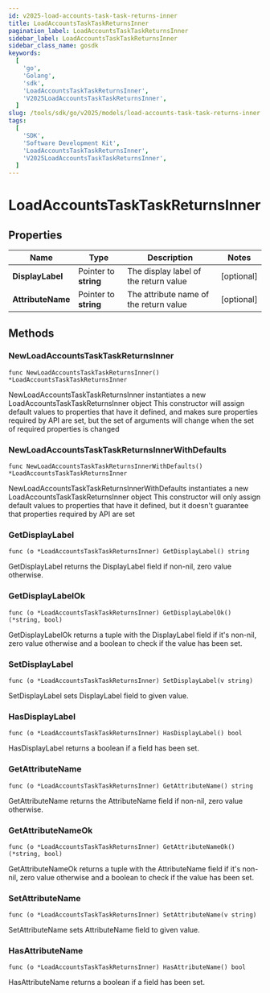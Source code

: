 ```yaml
---
id: v2025-load-accounts-task-task-returns-inner
title: LoadAccountsTaskTaskReturnsInner
pagination_label: LoadAccountsTaskTaskReturnsInner
sidebar_label: LoadAccountsTaskTaskReturnsInner
sidebar_class_name: gosdk
keywords:
  [
    'go',
    'Golang',
    'sdk',
    'LoadAccountsTaskTaskReturnsInner',
    'V2025LoadAccountsTaskTaskReturnsInner',
  ]
slug: /tools/sdk/go/v2025/models/load-accounts-task-task-returns-inner
tags:
  [
    'SDK',
    'Software Development Kit',
    'LoadAccountsTaskTaskReturnsInner',
    'V2025LoadAccountsTaskTaskReturnsInner',
  ]
---
```


# LoadAccountsTaskTaskReturnsInner

## Properties

| Name | Type | Description | Notes |
| --- | --- | --- | --- |
| **DisplayLabel** | Pointer to **string** | The display label of the return value | [optional] |
| **AttributeName** | Pointer to **string** | The attribute name of the return value | [optional] |

## Methods

### NewLoadAccountsTaskTaskReturnsInner

`func NewLoadAccountsTaskTaskReturnsInner() *LoadAccountsTaskTaskReturnsInner`

NewLoadAccountsTaskTaskReturnsInner instantiates a new LoadAccountsTaskTaskReturnsInner object This constructor will assign default values to properties that have it defined, and makes sure properties required by API are set, but the set of arguments will change when the set of required properties is changed

### NewLoadAccountsTaskTaskReturnsInnerWithDefaults

`func NewLoadAccountsTaskTaskReturnsInnerWithDefaults() *LoadAccountsTaskTaskReturnsInner`

NewLoadAccountsTaskTaskReturnsInnerWithDefaults instantiates a new LoadAccountsTaskTaskReturnsInner object This constructor will only assign default values to properties that have it defined, but it doesn't guarantee that properties required by API are set

### GetDisplayLabel

`func (o *LoadAccountsTaskTaskReturnsInner) GetDisplayLabel() string`

GetDisplayLabel returns the DisplayLabel field if non-nil, zero value otherwise.

### GetDisplayLabelOk

`func (o *LoadAccountsTaskTaskReturnsInner) GetDisplayLabelOk() (*string, bool)`

GetDisplayLabelOk returns a tuple with the DisplayLabel field if it's non-nil, zero value otherwise and a boolean to check if the value has been set.

### SetDisplayLabel

`func (o *LoadAccountsTaskTaskReturnsInner) SetDisplayLabel(v string)`

SetDisplayLabel sets DisplayLabel field to given value.

### HasDisplayLabel

`func (o *LoadAccountsTaskTaskReturnsInner) HasDisplayLabel() bool`

HasDisplayLabel returns a boolean if a field has been set.

### GetAttributeName

`func (o *LoadAccountsTaskTaskReturnsInner) GetAttributeName() string`

GetAttributeName returns the AttributeName field if non-nil, zero value otherwise.

### GetAttributeNameOk

`func (o *LoadAccountsTaskTaskReturnsInner) GetAttributeNameOk() (*string, bool)`

GetAttributeNameOk returns a tuple with the AttributeName field if it's non-nil, zero value otherwise and a boolean to check if the value has been set.

### SetAttributeName

`func (o *LoadAccountsTaskTaskReturnsInner) SetAttributeName(v string)`

SetAttributeName sets AttributeName field to given value.

### HasAttributeName

`func (o *LoadAccountsTaskTaskReturnsInner) HasAttributeName() bool`

HasAttributeName returns a boolean if a field has been set.
